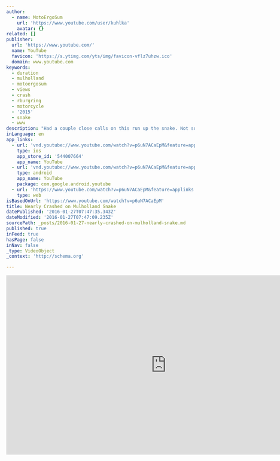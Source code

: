 ```yaml
---
author:
  - name: MotoErgoSum
    url: 'https://www.youtube.com/user/kuhlka'
    avatar: {}
related: []
publisher:
  url: 'https://www.youtube.com/'
  name: YouTube
  favicon: 'https://s.ytimg.com/yts/img/favicon-vflz7uhzw.ico'
  domain: www.youtube.com
keywords:
  - duration
  - mulholland
  - motoergosum
  - views
  - crash
  - rburgring
  - motorcycle
  - '2015'
  - snake
  - www
description: "Had a couple close calls on this run up the snake. Not sure if I could have saved it without the Diavel's assists kicking in. It happened suddenly and the entire bike wagged. If you're on social media."
inLanguage: en
app_links:
  - url: 'vnd.youtube://www.youtube.com/watch?v=p6uN7ACaEpM&feature=applinks'
    type: ios
    app_store_id: '544007664'
    app_name: YouTube
  - url: 'vnd.youtube://www.youtube.com/watch?v=p6uN7ACaEpM&feature=applinks'
    type: android
    app_name: YouTube
    package: com.google.android.youtube
  - url: 'https://www.youtube.com/watch?v=p6uN7ACaEpM&feature=applinks'
    type: web
isBasedOnUrl: 'https://www.youtube.com/watch?v=p6uN7ACaEpM'
title: Nearly Crashed on Mulholland Snake
datePublished: '2016-01-27T07:47:35.343Z'
dateModified: '2016-01-27T07:47:09.235Z'
sourcePath: _posts/2016-01-27-nearly-crashed-on-mulholland-snake.md
published: true
inFeed: true
hasPage: false
inNav: false
_type: VideoObject
_context: 'http://schema.org'

---
```

<iframe src="https://cdn.embedly.com/widgets/media.html?src=https%3A%2F%2Fwww.youtube.com%2Fembed%2Fp6uN7ACaEpM%3Ffeature%3Doembed&amp;url=https%3A%2F%2Fwww.youtube.com%2Fwatch%3Fv%3Dp6uN7ACaEpM&amp;image=https%3A%2F%2Fi.ytimg.com%2Fvi%2Fp6uN7ACaEpM%2Fhqdefault.jpg&amp;key=b7d04c9b404c499eba89ee7072e1c4f7&amp;type=text%2Fhtml&amp;schema=youtube" width="854" height="480" scrolling="no" frameborder="0" allowfullscreen="allowfullscreen" style=""></iframe>